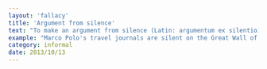 ```yaml
---
layout: 'fallacy'
title: 'Argument from silence'
text: "To make an argument from silence (Latin: argumentum ex silentio) is to express a conclusion that is based on the absence of statements in historical documents, rather than on presence."
example: "Marco Polo's travel journals are silent on the Great Wall of China, which some believe is evidence of his never having visited the country."
category: informal
date: 2013/10/13
---
```

